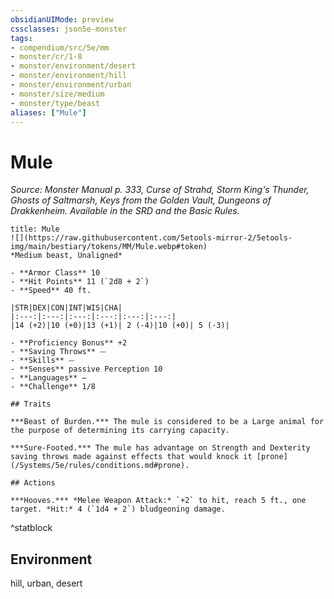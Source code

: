 ```yaml
---
obsidianUIMode: preview
cssclasses: json5e-monster
tags:
- compendium/src/5e/mm
- monster/cr/1-8
- monster/environment/desert
- monster/environment/hill
- monster/environment/urban
- monster/size/medium
- monster/type/beast
aliases: ["Mule"]
---
```

# Mule
*Source: Monster Manual p. 333, Curse of Strahd, Storm King's Thunder, Ghosts of Saltmarsh, Keys from the Golden Vault, Dungeons of Drakkenheim. Available in the SRD and the Basic Rules.*  

```ad-statblock
title: Mule
![](https://raw.githubusercontent.com/5etools-mirror-2/5etools-img/main/bestiary/tokens/MM/Mule.webp#token)
*Medium beast, Unaligned*

- **Armor Class** 10
- **Hit Points** 11 (`2d8 + 2`)
- **Speed** 40 ft.

|STR|DEX|CON|INT|WIS|CHA|
|:---:|:---:|:---:|:---:|:---:|:---:|
|14 (+2)|10 (+0)|13 (+1)| 2 (-4)|10 (+0)| 5 (-3)|

- **Proficiency Bonus** +2
- **Saving Throws** ⏤
- **Skills** ⏤
- **Senses** passive Perception 10
- **Languages** —
- **Challenge** 1/8

## Traits

***Beast of Burden.*** The mule is considered to be a Large animal for the purpose of determining its carrying capacity.

***Sure-Footed.*** The mule has advantage on Strength and Dexterity saving throws made against effects that would knock it [prone](/Systems/5e/rules/conditions.md#prone).

## Actions

***Hooves.*** *Melee Weapon Attack:* `+2` to hit, reach 5 ft., one target. *Hit:* 4 (`1d4 + 2`) bludgeoning damage.
```
^statblock

## Environment

hill, urban, desert